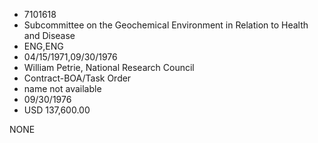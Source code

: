 * 7101618
* Subcommittee on the Geochemical Environment in Relation to  Health and Disease
* ENG,ENG
* 04/15/1971,09/30/1976
* William Petrie, National Research Council
* Contract-BOA/Task Order
*   name not available
* 09/30/1976
* USD 137,600.00

NONE